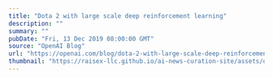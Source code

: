 ```yaml
---
title: "Dota 2 with large scale deep reinforcement learning"
description: ""
summary: ""
pubDate: "Fri, 13 Dec 2019 08:00:00 GMT"
source: "OpenAI Blog"
url: "https://openai.com/blog/dota-2-with-large-scale-deep-reinforcement-learning"
thumbnail: "https://raisex-llc.github.io/ai-news-curation-site/assets/openai_logo.png"
---
```



